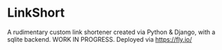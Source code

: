 # LinkShort
A rudimentary custom link shortener created via Python & Django, with a sqlite backend. WORK IN PROGRESS.
Deployed via https://fly.io/

